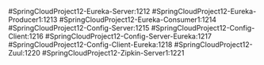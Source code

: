 #SpringCloudProject12-Eureka-Server:1212
#SpringCloudProject12-Eureka-Producer1:1213
#SpringCloudProject12-Eureka-Consumer1:1214
#SpringCloudProject12-Config-Server:1215
#SpringCloudProject12-Config-Client:1216
#SpringCloudProject12-Config-Server-Eureka:1217
#SpringCloudProject12-Config-Client-Eureka:1218
#SpringCloudProject12-Zuul:1220
#SpringCloudProject12-Zipkin-Server1:1221